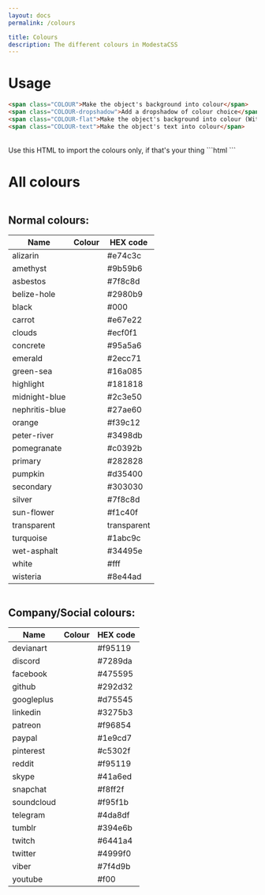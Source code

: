```yaml
---
layout: docs
permalink: /colours

title: Colours
description: The different colours in ModestaCSS
---
```

# Usage
```html
<span class="COLOUR">Make the object's background into colour</span>
<span class="COLOUR-dropshadow">Add a dropshadow of colour choice</span>
<span class="COLOUR-flat">Make the object's background into colour (Without the dropshadow if the object has it)</span>
<span class="COLOUR-text">Make the object's text into colour</span>
```
<br>
Use this HTML to import the colours only, if that's your thing
```html
<!-- Colour pack | ~8 KB -->
<link href="https://modesta.alexflipnote.xyz/css/colours.min.css" type="text/css" rel="stylesheet">
```

# All colours
<div class="row">

  <div class="one-half column">
    <h2 class="center-text">Normal colours:</h2>
    <div class="table-container table-center">
      <table class="box-shadow white black-text">
        <thead>
          <tr><th>Name</th><th>Colour</th><th>HEX code</th></tr>
        </thead>
        <tbody>
          <tr><td>alizarin</td><td class="alizarin"></td><td>#e74c3c</td></tr>
          <tr><td>amethyst</td><td class="amethyst"></td><td>#9b59b6</td></tr>
          <tr><td>asbestos</td><td class="asbestos"></td><td>#7f8c8d</td></tr>
          <tr><td>belize-hole</td><td class="belize-hole"></td><td>#2980b9</td></tr>
          <tr><td>black</td><td class="black"></td><td>#000</td></tr>
          <tr><td>carrot</td><td class="carrot"></td><td>#e67e22</td></tr>
          <tr><td>clouds</td><td class="clouds"></td><td>#ecf0f1</td></tr>
          <tr><td>concrete</td><td class="concrete"></td><td>#95a5a6</td></tr>
          <tr><td>emerald</td><td class="emerald"></td><td>#2ecc71</td></tr>
          <tr><td>green-sea</td><td class="green-sea"></td><td>#16a085</td></tr>
          <tr><td>highlight</td><td class="highlight"></td><td>#181818</td></tr>
          <tr><td>midnight-blue</td><td class="midnight-blue"></td><td>#2c3e50</td></tr>
          <tr><td>nephritis-blue</td><td class="nephritis-blue"></td><td>#27ae60</td></tr>
          <tr><td>orange</td><td class="orange"></td><td>#f39c12</td></tr>
          <tr><td>peter-river</td><td class="peter-river"></td><td>#3498db</td></tr>
          <tr><td>pomegranate</td><td class="pomegranate"></td><td>#c0392b</td></tr>
          <tr><td>primary</td><td class="primary"></td><td>#282828</td></tr>
          <tr><td>pumpkin</td><td class="pumpkin"></td><td>#d35400</td></tr>
          <tr><td>secondary</td><td class="secondary"></td><td>#303030</td></tr>
          <tr><td>silver</td><td class="silver"></td><td>#7f8c8d</td></tr>
          <tr><td>sun-flower</td><td class="sun-flower"></td><td>#f1c40f</td></tr>
          <tr><td>transparent</td><td class="transparent"></td><td>transparent</td></tr>
          <tr><td>turquoise</td><td class="turquoise"></td><td>#1abc9c</td></tr>
          <tr><td>wet-asphalt</td><td class="wet-asphalt"></td><td>#34495e</td></tr>
          <tr><td>white</td><td class="white"></td><td>#fff</td></tr>
          <tr><td>wisteria</td><td class="wisteria"></td><td>#8e44ad</td></tr>
        </tbody>
      </table>
    </div>
  </div>

  <div class="one-half column">
    <h2 class="center-text">Company/Social colours:</h2>
    <div class="table-container table-center">
      <table class="box-shadow white black-text">
        <thead>
          <tr><th>Name</th><th>Colour</th><th>HEX code</th></tr>
        </thead>
        <tbody>
          <tr><td>devianart</td><td class="devianart"></td><td>#f95119</td></tr>
          <tr><td>discord</td><td class="discord"></td><td>#7289da</td></tr>
          <tr><td>facebook</td><td class="facebook"></td><td>#475595</td></tr>
          <tr><td>github</td><td class="github"></td><td>#292d32</td></tr>
          <tr><td>googleplus</td><td class="googleplus"></td><td>#d75545</td></tr>
          <tr><td>linkedin</td><td class="linkedin"></td><td>#3275b3</td></tr>
          <tr><td>patreon</td><td class="patreon"></td><td>#f96854</td></tr>
          <tr><td>paypal</td><td class="paypal"></td><td>#1e9cd7</td></tr>
          <tr><td>pinterest</td><td class="pinterest"></td><td>#c5302f</td></tr>
          <tr><td>reddit</td><td class="reddit"></td><td>#f95119</td></tr>
          <tr><td>skype</td><td class="skype"></td><td>#41a6ed</td></tr>
          <tr><td>snapchat</td><td class="snapchat"></td><td>#f8ff2f</td></tr>
          <tr><td>soundcloud</td><td class="soundcloud"></td><td>#f95f1b</td></tr>
          <tr><td>telegram</td><td class="telegram"></td><td>#4da8df</td></tr>
          <tr><td>tumblr</td><td class="tumblr"></td><td>#394e6b</td></tr>
          <tr><td>twitch</td><td class ="twitch"></td><td>#6441a4</td></tr>
          <tr><td>twitter</td><td class="twitter"></td><td>#4999f0</td></tr>
          <tr><td>viber</td><td class="viber"></td><td>#7f4d9b</td></tr>
          <tr><td>youtube</td><td class="youtube"></td><td>#f00</td></tr>
        </tbody>
      </table>
    </div>
  </div>

</div>
